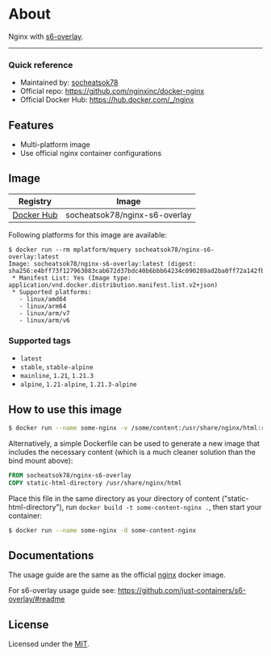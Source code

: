# About

Nginx with [s6-overlay](https://github.com/just-containers/s6-overlay).

---
### Quick reference

- Maintained by: [socheatsok78](https://github.com/socheatsok78/docker-nginx-s6-overlay)
- Official repo: https://github.com/nginxinc/docker-nginx
- Official Docker Hub: https://hub.docker.com/_/nginx

## Features

- Multi-platform image
- Use official nginx container configurations

## Image

| Registry                                                             | Image                         |
| -------------------------------------------------------------------- | ----------------------------- |
| [Docker Hub](https://hub.docker.com/r/socheatsok78/nginx-s6-overlay) | socheatsok78/nginx-s6-overlay |

Following platforms for this image are available:

```
$ docker run --rm mplatform/mquery socheatsok78/nginx-s6-overlay:latest
Image: socheatsok78/nginx-s6-overlay:latest (digest: sha256:e4bff73f127963083cab672d37bdc40b6bbb64234c090289ad2ba0ff72a142fb)
 * Manifest List: Yes (Image type: application/vnd.docker.distribution.manifest.list.v2+json)
 * Supported platforms:
   - linux/amd64
   - linux/arm64
   - linux/arm/v7
   - linux/arm/v6
```

### Supported tags

- `latest`
- `stable`, `stable-alpine`
- `mainline`, `1.21`, `1.21.3`
- `alpine`, `1.21-alpine`, `1.21.3-alpine`


## How to use this image

```sh
$ docker run --name some-nginx -v /some/content:/usr/share/nginx/html:ro -d socheatsok78/nginx-s6-overlay
```

Alternatively, a simple Dockerfile can be used to generate a new image that includes the necessary content (which is a much cleaner solution than the bind mount above):

```Dockerfile
FROM socheatsok78/nginx-s6-overlay
COPY static-html-directory /usr/share/nginx/html
```

Place this file in the same directory as your directory of content ("static-html-directory"), run `docker build -t some-content-nginx .`, then start your container:

```sh
$ docker run --name some-nginx -d some-content-nginx
```

## Documentations

The usage guide are the same as the official [nginx](https://hub.docker.com/_/nginx) docker image.

For s6-overlay usage guide see: https://github.com/just-containers/s6-overlay/#readme

## License
Licensed under the [MIT](LICENSE).
